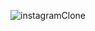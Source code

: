 ![instagramClone](https://user-images.githubusercontent.com/7783578/178891588-c22dcfa4-1d43-414a-a494-4edfcd2bf602.jpg)
